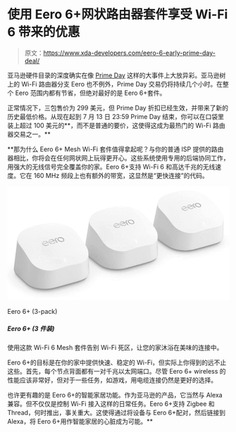 # 使用 Eero 6+网状路由器套件享受 Wi-Fi 6 带来的优惠

> 原文：<https://www.xda-developers.com/eero-6-early-prime-day-deal/>

亚马逊硬件目录的深度确实在像 [Prime Day](https://www.xda-developers.com/amazon-prime-day/) 这样的大事件上大放异彩。亚马逊树上的 Wi-Fi 路由器分支 Eero 也不例外，Prime Day 交易仍将持续几个小时。在整个 Eero 范围内都有节省，但绝对最好的是 Eero 6+套件。

正常情况下，三包售价为 299 美元，但 Prime Day 折扣已经生效，并带来了新的历史最低价格。从现在起到 7 月 13 日 23:59 Prime Day 结束，你可以在口袋里装上超过 100 美元的**，而不是普通的要价，这使得这成为最热门的 Wi-Fi 路由器交易之一。**

 **那为什么 Eero 6+ Mesh Wi-Fi 套件值得拿起呢？与你的普通 ISP 提供的路由器相比，你将会在任何网状网上玩得更开心。这些系统使用专用的后端协同工作，用强大的无线信号完全覆盖你的家。Eero 6+支持 Wi-Fi 6 和高达千兆的无线速度。它在 160 MHz 频段上也有额外的带宽，这显然是“更快连接”的代码。

 <picture>![Say goodbye to Wi-Fi deadzones with this Wi-Fi 6 Mesh kit that will bathe your home in delicious connectivity. ](img/4919130745f4766ab82c58f4c24ade60.png)</picture> 

Eero 6+ (3-pack)

##### Eero 6+ (3 件装)

使用这款 Wi-Fi 6 Mesh 套件告别 Wi-Fi 死区，让您的家沐浴在美味的连接中。

Eero 6+的目标是在你的家中提供快速、稳定的 Wi-Fi，但实际上你得到的远不止这些。首先，每个节点背面都有一对千兆以太网端口。尽管 Eero 6+ wireless 的性能应该非常好，但对于一些任务，如游戏，用电缆连接仍然是更好的选择。

也许更有趣的是 Eero 6+的智能家居功能。作为亚马逊的产品，它当然与 Alexa 兼容。但不仅仅是控制 Wi-Fi 接入这样的日常任务。Eero 6+支持 Zigbee 和 Thread，何时推出，事关重大。这使得通过将设备与 Eero 6+配对，然后链接到 Alexa，将 Eero 6+用作智能家居的心脏成为可能。**